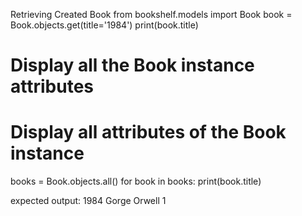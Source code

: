 Retrieving Created Book
from bookshelf.models import Book
book = Book.objects.get(title='1984')
print(book.title)

# Display all the Book instance attributes
# Display all attributes of the Book instance
books = Book.objects.all()
for book in books:
    print(book.title)

expected output: 1984 Gorge Orwell 1